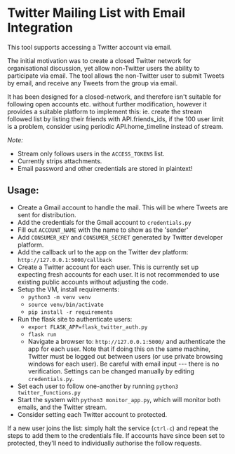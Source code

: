 # Twitter Mailing List with Email Integration
This tool supports accessing a Twitter account via email.

The initial motivation was to create a closed Twitter network for organisational
discussion, yet allow non-Twitter users the ability to participate via email.
The tool allows the non-Twitter user to submit Tweets by email, and receive any
Tweets from the group via email.

It has been designed for a closed-network, and therefore isn't suitable for
following open accounts etc. without further modification, however it provides
a suitable platform to implement this: ie. create the stream followed list by
listing their friends with API.friends_ids, if the 100 user limit is a problem,
consider using periodic API.home_timeline instead of stream.


*Note:*
* Stream only follows users in the `ACCESS_TOKENS` list.
* Currently strips attachments.
* Email password and other credentials are stored in plaintext!


## Usage:
* Create a Gmail account to handle the mail. This will be where Tweets are sent
for distribution.
* Add the credentials for the Gmail account to `credentials.py`
* Fill out `ACCOUNT_NAME` with the name to show as the 'sender'
* Add `CONSUMER_KEY` and `CONSUMER_SECRET` generated by Twitter developer platform.
* Add the callback url to the app on the Twitter dev platform: `http://127.0.0.1:5000/callback`
* Create a Twitter account for each user. This is currently set up expecting
fresh accounts for each user. It is not recommended to use existing public
accounts without adjusting the code.
* Setup the VM, install requirements:
  * `python3 -m venv venv`
  * `source venv/bin/activate`
  * `pip install -r requirements`
* Run the flask site to authenticate users:
  * `export FLASK_APP=flask_twitter_auth.py`
  * `flask run`
  * Navigate a browser to: `http://127.0.0.1:5000/` and authenticate the app
    for each user. Note that if doing this on the same machine, Twitter must be
    logged out between users (or use private browsing windows for each user).
    Be careful with email input --- there is no verification. Settings can be
    changed manually by editing `credentials.py`.
* Set each user to follow one-another by running `python3 twitter_functions.py`
* Start the system with `python3 monitor_app.py`, which will monitor both
emails, and the Twitter stream.
* Consider setting each Twitter account to protected.

If a new user joins the list: simply halt the service (`ctrl-c`) and repeat the steps to add
them to the credentials file. If accounts have since been set to protected, they'll
need to individually authorise the follow requests.
